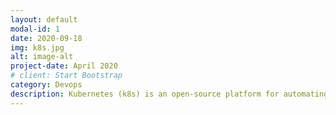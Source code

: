 ```yaml
---
layout: default
modal-id: 1
date: 2020-09-18
img: k8s.jpg
alt: image-alt
project-date: April 2020
# client: Start Bootstrap
category: Devops
description: Kubernetes (k8s) is an open-source platform for automating deployment, scaling, and management of containerized applications. It provides a way to deploy and manage applications in a distributed environment, helping to ensure that applications are always available and scalable to meet changing demand. K8s uses a declarative approach to management, allowing developers to specify the desired state of their application and the platform to ensure it is maintained. With a large and active community, K8s has become the de facto standard for managing containers in production.
---
```

